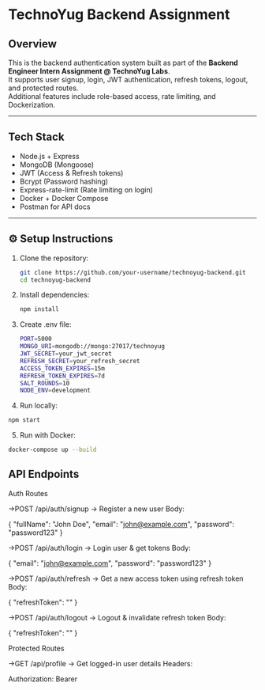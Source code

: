 # TechnoYug Backend Assignment

## Overview
This is the backend authentication system built as part of the **Backend Engineer Intern Assignment @ TechnoYug Labs**.  
It supports user signup, login, JWT authentication, refresh tokens, logout, and protected routes.  
Additional features include role-based access, rate limiting, and Dockerization.

---

## Tech Stack
- Node.js + Express
- MongoDB (Mongoose)
- JWT (Access & Refresh tokens)
- Bcrypt (Password hashing)
- Express-rate-limit (Rate limiting on login)
- Docker + Docker Compose
- Postman for API docs

---

## ⚙️ Setup Instructions
1. Clone the repository:
   ```bash
   git clone https://github.com/your-username/technoyug-backend.git
   cd technoyug-backend
   ```

2. Install dependencies:
   ```bash
   npm install
   ```

3. Create .env file:
    ```bash
    PORT=5000
    MONGO_URI=mongodb://mongo:27017/technoyug
    JWT_SECRET=your_jwt_secret
    REFRESH_SECRET=your_refresh_secret
    ACCESS_TOKEN_EXPIRES=15m
    REFRESH_TOKEN_EXPIRES=7d
    SALT_ROUNDS=10
    NODE_ENV=development
    ```

4. Run locally:
```bash
npm start
```

5. Run with Docker:
```bash
docker-compose up --build
```

## API Endpoints
Auth Routes

->POST /api/auth/signup → Register a new user
Body:

{
  "fullName": "John Doe",
  "email": "john@example.com",
  "password": "password123"
}


->POST /api/auth/login → Login user & get tokens
Body:

{
  "email": "john@example.com",
  "password": "password123"
}


->POST /api/auth/refresh → Get a new access token using refresh token
Body:

{
  "refreshToken": "<your-refresh-token>"
}


->POST /api/auth/logout → Logout & invalidate refresh token
Body:

{
  "refreshToken": "<your-refresh-token>"
}

Protected Routes

->GET /api/profile → Get logged-in user details
Headers:

Authorization: Bearer <access-token>



